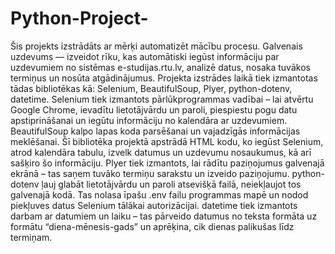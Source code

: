 # Python-Project-
Šis projekts izstrādāts ar mērķi automatizēt mācību procesu. Galvenais uzdevums — izveidot rīku, kas automātiski iegūst informāciju par uzdevumiem no sistēmas e-studijas.rtu.lv, analizē datus, nosaka tuvākos termiņus un nosūta atgādinājumus.
Projekta izstrādes laikā tiek izmantotas tādas bibliotēkas kā: Selenium, BeautifulSoup, Plyer, python-dotenv, datetime.
Selenium tiek izmantots pārlūkprogrammas vadībai – lai atvērtu Google Chrome, ievadītu lietotājvārdu un paroli, piespiestu pogu datu apstiprināšanai un iegūtu informāciju no kalendāra ar uzdevumiem.
BeautifulSoup kalpo lapas koda parsēšanai un vajadzīgās informācijas meklēšanai. Šī bibliotēka projektā apstrādā HTML kodu, ko iegūst Selenium, atrod kalendāra tabulu, izvelk datumus un uzdevumu nosaukumus, kā arī sašķiro šo informāciju.
Plyer tiek izmantots, lai rādītu paziņojumus galvenajā ekrānā – tas saņem tuvāko termiņu sarakstu un izveido paziņojumu.
python-dotenv ļauj glabāt lietotājvārdu un paroli atsevišķā failā, neiekļaujot tos galvenajā kodā. Tas nolasa īpašu .env failu programmas mapē un nodod piekļuves datus Selenium tālākai autorizācijai.
datetime tiek izmantots darbam ar datumiem un laiku – tas pārveido datumus no teksta formāta uz formātu “diena-mēnesis-gads” un aprēķina, cik dienas palikušas līdz termiņam.